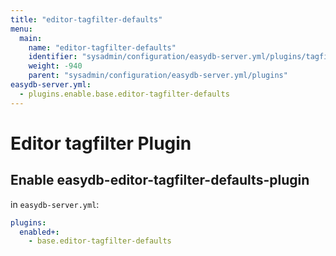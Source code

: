 ```yaml
---
title: "editor-tagfilter-defaults"
menu:
  main:
    name: "editor-tagfilter-defaults"
    identifier: "sysadmin/configuration/easydb-server.yml/plugins/tagfilter"
    weight: -940
    parent: "sysadmin/configuration/easydb-server.yml/plugins"
easydb-server.yml:
  - plugins.enable.base.editor-tagfilter-defaults
---
```


# Editor tagfilter Plugin

## Enable easydb-editor-tagfilter-defaults-plugin

in `easydb-server.yml`:

```yaml
plugins:
  enabled+:
    - base.editor-tagfilter-defaults
```

